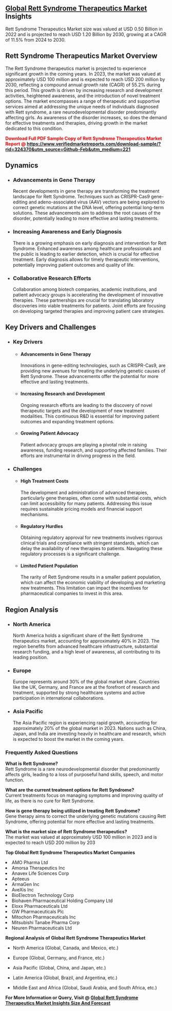 <h2><a href="https://www.verifiedmarketreports.com/download-sample/?rid=324370&amp;utm_source=Github&amp;utm_medium=221" target="_blank">Global Rett Syndrome Therapeutics Market</a> Insights</h2><p>Rett Syndrome Therapeutics Market size was valued at USD 0.50 Billion in 2022 and is projected to reach USD 1.20 Billion by 2030, growing at a CAGR of 11.5% from 2024 to 2030.</p><p> <h2>Rett Syndrome Therapeutics Market Overview</h2> <p>The Rett Syndrome therapeutics market is projected to experience significant growth in the coming years. In 2023, the market was valued at approximately USD 100 million and is expected to reach USD 200 million by 2030, reflecting a compound annual growth rate (CAGR) of 55.2% during this period. This growth is driven by increasing research and development activities, heightened awareness, and the introduction of novel treatment options. The market encompasses a range of therapeutic and supportive services aimed at addressing the unique needs of individuals diagnosed with Rett syndrome, a rare neurodevelopmental disorder predominantly affecting girls. As awareness of the disorder increases, so does the demand for effective treatments and therapies, driving growth in the market dedicated to this condition. </p> <p><strong><p><span class=""><span style="color: #ff0000;"><strong>Download Full PDF Sample Copy of Rett Syndrome Therapeutics Market Report</strong> @ </span><a href="https://www.verifiedmarketreports.com/download-sample/?rid=324370&amp;utm_source=Github-Feb&amp;utm_medium=221" target="_blank">https://www.verifiedmarketreports.com/download-sample/?rid=324370&amp;utm_source=Github-Feb&amp;utm_medium=221</a></span></p></strong></p> <h2>Dynamics</h2> <ul> <li><h3>Advancements in Gene Therapy</h3> <p>Recent developments in gene therapy are transforming the treatment landscape for Rett Syndrome. Techniques such as CRISPR-Cas9 gene-editing and adeno-associated virus (AAV) vectors are being explored to correct genetic mutations at the DNA level, offering potential long-term solutions. These advancements aim to address the root causes of the disorder, potentially leading to more effective and lasting treatments. </p> </li> <li><h3>Increasing Awareness and Early Diagnosis</h3> <p>There is a growing emphasis on early diagnosis and intervention for Rett Syndrome. Enhanced awareness among healthcare professionals and the public is leading to earlier detection, which is crucial for effective treatment. Early diagnosis allows for timely therapeutic interventions, potentially improving patient outcomes and quality of life. </p> </li> <li><h3>Collaborative Research Efforts</h3> <p>Collaboration among biotech companies, academic institutions, and patient advocacy groups is accelerating the development of innovative therapies. These partnerships are crucial for translating laboratory discoveries into viable treatments for patients. Joint efforts are focusing on developing targeted therapies and improving patient care strategies. </p> </li> </ul> <h2>Key Drivers and Challenges</h2> <ul> <li><h3>Key Drivers</h3> <ul> <li><h4>Advancements in Gene Therapy</h4> <p>Innovations in gene-editing technologies, such as CRISPR-Cas9, are providing new avenues for treating the underlying genetic causes of Rett Syndrome. These advancements offer the potential for more effective and lasting treatments. </p> </li> <li><h4>Increasing Research and Development</h4> <p>Ongoing research efforts are leading to the discovery of novel therapeutic targets and the development of new treatment modalities. This continuous R&D is essential for improving patient outcomes and expanding treatment options. </p> </li> <li><h4>Growing Patient Advocacy</h4> <p>Patient advocacy groups are playing a pivotal role in raising awareness, funding research, and supporting affected families. Their efforts are instrumental in driving progress in the field. </p> </li> </ul> </li> <li><h3>Challenges</h3> <ul> <li><h4>High Treatment Costs</h4> <p>The development and administration of advanced therapies, particularly gene therapies, often come with substantial costs, which can limit accessibility for many patients. Addressing this issue requires sustainable pricing models and financial support mechanisms. </p> </li> <li><h4>Regulatory Hurdles</h4> <p>Obtaining regulatory approval for new treatments involves rigorous clinical trials and compliance with stringent standards, which can delay the availability of new therapies to patients. Navigating these regulatory processes is a significant challenge. </p> </li> <li><h4>Limited Patient Population</h4> <p>The rarity of Rett Syndrome results in a smaller patient population, which can affect the economic viability of developing and marketing new treatments. This limitation can impact the incentives for pharmaceutical companies to invest in this area. </p> </li> </ul> </li> </ul> <h2>Region Analysis</h2> <ul> <li><h3>North America</h3> <p>North America holds a significant share of the Rett Syndrome therapeutics market, accounting for approximately 40% in 2023. The region benefits from advanced healthcare infrastructure, substantial research funding, and a high level of awareness, all contributing to its leading position. </p> </li> <li><h3>Europe</h3> <p>Europe represents around 30% of the global market share. Countries like the UK, Germany, and France are at the forefront of research and treatment, supported by strong healthcare systems and active participation in international collaborations. </p> </li> <li><h3>Asia Pacific</h3> <p>The Asia Pacific region is experiencing rapid growth, accounting for approximately 20% of the global market in 2023. Nations such as China, Japan, and India are investing heavily in healthcare and research, which is expected to boost the market in the coming years. </p> </li> </ul> <h3>Frequently Asked Questions</h3> <p><strong>What is Rett Syndrome?</strong><br> Rett Syndrome is a rare neurodevelopmental disorder that predominantly affects girls, leading to a loss of purposeful hand skills, speech, and motor function. </p> <p><strong>What are the current treatment options for Rett Syndrome?</strong><br> Current treatments focus on managing symptoms and improving quality of life, as there is no cure for Rett Syndrome. </p> <p><strong>How is gene therapy being utilized in treating Rett Syndrome?</strong><br> Gene therapy aims to correct the underlying genetic mutations causing Rett Syndrome, offering potential for more effective and lasting treatments. </p> <p><strong>What is the market size of Rett Syndrome therapeutics?</strong><br> The market was valued at approximately USD 100 million in 2023 and is expected to reach USD 200 million by 203</p><p><strong>Top Global Rett Syndrome Therapeutics Market Companies</strong></p><div data-test-id=""><p><li>AMO Pharma Ltd</li><li> Amorsa Therapeutics Inc</li><li> Anavex Life Sciences Corp</li><li> Apteeus</li><li> ArmaGen Inc</li><li> AveXis Inc</li><li> BioElectron Technology Corp</li><li> Biohaven Pharmaceutical Holding Company Ltd</li><li> Eloxx Pharmaceuticals Ltd</li><li> GW Pharmaceuticals Plc</li><li> Mitochon Pharmaceuticals Inc</li><li> Mitsubishi Tanabe Pharma Corp</li><li> Neuren Pharmaceuticals Ltd</li></p><div><strong>Regional Analysis of&nbsp;Global Rett Syndrome Therapeutics Market</strong></div><ul><li dir="ltr"><p dir="ltr">North America&nbsp;(Global, Canada, and Mexico, etc.)</p></li><li dir="ltr"><p dir="ltr">Europe (Global, Germany, and France, etc.)</p></li><li dir="ltr"><p dir="ltr">Asia Pacific&nbsp;(Global, China, and Japan, etc.)</p></li><li dir="ltr"><p dir="ltr">Latin America&nbsp;(Global, Brazil, and Argentina, etc.)</p></li><li dir="ltr">Middle East and Africa&nbsp;(Global, Saudi Arabia, and South Africa, etc.)</li></ul><p><strong>For More Information or Query, Visit @&nbsp;</strong><strong><a href="https://www.verifiedmarketreports.com/product/rett-syndrome-therapeutics-market/?utm_source=Github&amp;utm_medium=221" target="_blank">Global Rett Syndrome Therapeutics Market Insights Size And Forecast</a></strong></p></div>
